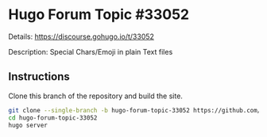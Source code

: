 # Hugo Forum Topic #33052

Details: <https://discourse.gohugo.io/t/33052>

Description: Special Chars/Emoji in plain Text files

## Instructions

Clone this branch of the repository and build the site.

```bash
git clone --single-branch -b hugo-forum-topic-33052 https://github.com/jmooring/hugo-testing hugo-forum-topic-33052
cd hugo-forum-topic-33052
hugo server
```
